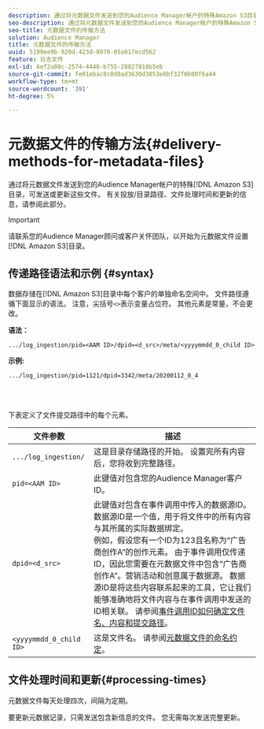 ```yaml
---
description: 通过将元数据文件发送到您的Audience Manager帐户的特殊Amazon S3目录，来发送或更新元数据文件。 有关投放/目录路径、文件处理时间和更新的信息，请参阅此部分。
seo-description: 通过将元数据文件发送到您的Audience Manager帐户的特殊Amazon S3目录，来发送或更新元数据文件。 有关投放/目录路径、文件处理时间和更新的信息，请参阅此部分。
seo-title: 元数据文件的传输方法
solution: Audience Manager
title: 元数据文件的传输方法
uuid: 5199ee9b-920d-423d-8070-05a017ecd562
feature: 日志文件
exl-id: 6ef2a80c-2574-4446-b755-28027818b5eb
source-git-commit: fe01ebac8c0d0ad3630d3853e0bf32f0b00f6a44
workflow-type: tm+mt
source-wordcount: '391'
ht-degree: 5%

---
```


# 元数据文件的传输方法{#delivery-methods-for-metadata-files}

通过将元数据文件发送到您的Audience Manager帐户的特殊[!DNL Amazon S3]目录，可发送或更新这些文件。 有关投放/目录路径、文件处理时间和更新的信息，请参阅此部分。

>[!IMPORTANT]
>
> 请联系您的Audience Manager顾问或客户关怀团队，以开始为元数据文件设置[!DNL Amazon S3]目录。

## 传递路径语法和示例 {#syntax}

数据存储在[!DNL Amazon S3]目录中每个客户的单独命名空间中。 文件路径遵循下面显示的语法。 注意，尖括号`<>`表示变量占位符。 其他元素是常量，不会更改。

**语法：**

```
.../log_ingestion/pid=<AAM ID>/dpid=<d_src>/meta/<yyyymmdd_0_child ID>
```

**示例:**

```
.../log_ingestion/pid=1121/dpid=3342/meta/20200112_0_4
```

<br> 

下表定义了文件提交路径中的每个元素。


| 文件参数 | 描述 |
---------|----------|
| `.../log_ingestion/` | 这是目录存储路径的开始。 设置完所有内容后，您将收到完整路径。 |
| `pid=<AAM ID>` | 此键值对包含您的Audience Manager客户ID。 |
| `dpid=<d_src>` | 此键值对包含在事件调用中传入的数据源ID。 数据源ID是一个值，用于将文件中的所有内容与其所属的实际数据绑定。 </br> 例如，假设您有一个ID为123且名称为“广告商创作A”的创作元素。 由于事件调用仅传递ID，因此您需要在元数据文件中包含“广告商创作A”。营销活动和创意属于数据源。 数据源ID是将这些内容联系起来的工具，它让我们能够准确地将文件内容与在事件调用中发送的ID相关联。 请参阅[事件调用ID如何确定文件名、内容和提交路径](/help/using/reporting/audience-optimization-reports/metadata-files-intro/metadata-file-overview.md#how-ids-shape-file-names)。 |
| `<yyyymmdd_0_child ID>` | 这是文件名。 请参阅[元数据文件的命名约定](/help/using/reporting/audience-optimization-reports/metadata-files-intro/metadata-file-names.md)。 |

## 文件处理时间和更新{#processing-times}

元数据文件每天处理四次，间隔为定期。

要更新元数据记录，只需发送包含新信息的文件。 您无需每次发送完整更新。
